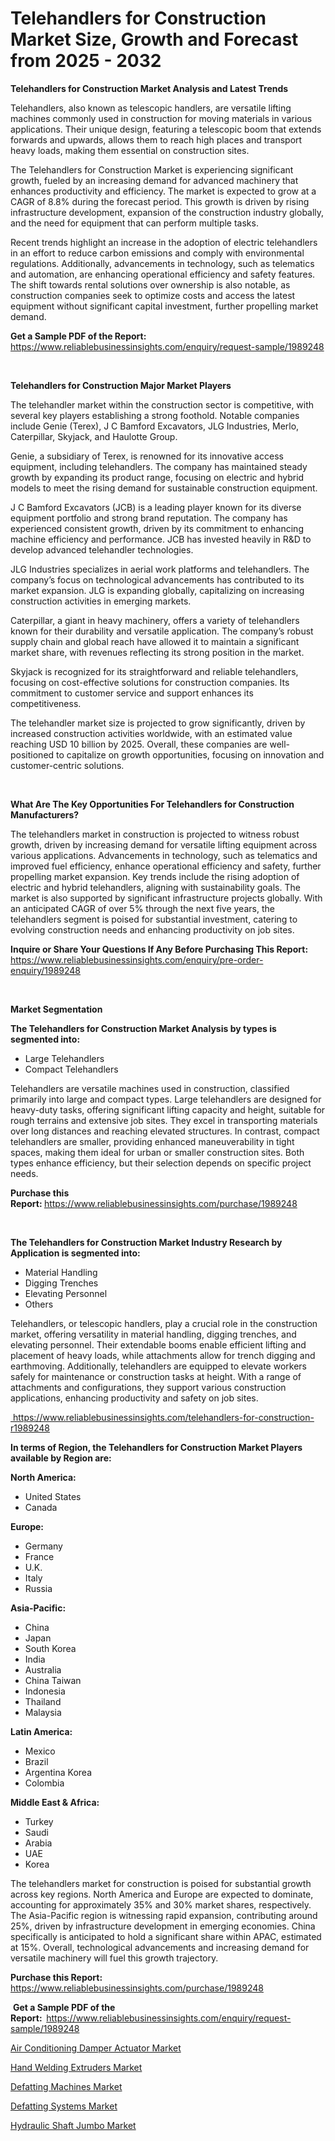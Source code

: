 <p><h1>Telehandlers for Construction Market Size, Growth and Forecast from 2025 - 2032</h1></p><p><strong>Telehandlers for Construction Market Analysis and Latest Trends</strong></p>
<p><p>Telehandlers, also known as telescopic handlers, are versatile lifting machines commonly used in construction for moving materials in various applications. Their unique design, featuring a telescopic boom that extends forwards and upwards, allows them to reach high places and transport heavy loads, making them essential on construction sites. </p><p>The Telehandlers for Construction Market is experiencing significant growth, fueled by an increasing demand for advanced machinery that enhances productivity and efficiency. The market is expected to grow at a CAGR of 8.8% during the forecast period. This growth is driven by rising infrastructure development, expansion of the construction industry globally, and the need for equipment that can perform multiple tasks. </p><p>Recent trends highlight an increase in the adoption of electric telehandlers in an effort to reduce carbon emissions and comply with environmental regulations. Additionally, advancements in technology, such as telematics and automation, are enhancing operational efficiency and safety features. The shift towards rental solutions over ownership is also notable, as construction companies seek to optimize costs and access the latest equipment without significant capital investment, further propelling market demand.</p></p>
<p><strong>Get a Sample PDF of the Report:&nbsp;</strong> <a href="https://www.reliablebusinessinsights.com/enquiry/request-sample/1989248?utm_campaign=1873&utm_medium=2&utm_source=Github&utm_content=ia&utm_term=02032025&utm_id=telehandlers-for-construction">https://www.reliablebusinessinsights.com/enquiry/request-sample/1989248</a></p>
<p>&nbsp;</p>
<p><strong>Telehandlers for Construction Major Market Players</strong></p>
<p><p>The telehandler market within the construction sector is competitive, with several key players establishing a strong foothold. Notable companies include Genie (Terex), J C Bamford Excavators, JLG Industries, Merlo, Caterpillar, Skyjack, and Haulotte Group. </p><p>Genie, a subsidiary of Terex, is renowned for its innovative access equipment, including telehandlers. The company has maintained steady growth by expanding its product range, focusing on electric and hybrid models to meet the rising demand for sustainable construction equipment.</p><p>J C Bamford Excavators (JCB) is a leading player known for its diverse equipment portfolio and strong brand reputation. The company has experienced consistent growth, driven by its commitment to enhancing machine efficiency and performance. JCB has invested heavily in R&D to develop advanced telehandler technologies.</p><p>JLG Industries specializes in aerial work platforms and telehandlers. The company’s focus on technological advancements has contributed to its market expansion. JLG is expanding globally, capitalizing on increasing construction activities in emerging markets.</p><p>Caterpillar, a giant in heavy machinery, offers a variety of telehandlers known for their durability and versatile application. The company’s robust supply chain and global reach have allowed it to maintain a significant market share, with revenues reflecting its strong position in the market.</p><p>Skyjack is recognized for its straightforward and reliable telehandlers, focusing on cost-effective solutions for construction companies. Its commitment to customer service and support enhances its competitiveness.</p><p>The telehandler market size is projected to grow significantly, driven by increased construction activities worldwide, with an estimated value reaching USD 10 billion by 2025. Overall, these companies are well-positioned to capitalize on growth opportunities, focusing on innovation and customer-centric solutions.</p></p>
<p>&nbsp;</p>
<p><strong>What Are The Key Opportunities For Telehandlers for Construction Manufacturers?</strong></p>
<p><p>The telehandlers market in construction is projected to witness robust growth, driven by increasing demand for versatile lifting equipment across various applications. Advancements in technology, such as telematics and improved fuel efficiency, enhance operational efficiency and safety, further propelling market expansion. Key trends include the rising adoption of electric and hybrid telehandlers, aligning with sustainability goals. The market is also supported by significant infrastructure projects globally. With an anticipated CAGR of over 5% through the next five years, the telehandlers segment is poised for substantial investment, catering to evolving construction needs and enhancing productivity on job sites.</p></p>
<p><strong>Inquire or Share Your Questions If Any Before Purchasing This Report:</strong> <a href="https://www.reliablebusinessinsights.com/enquiry/pre-order-enquiry/1989248?utm_campaign=1873&utm_medium=2&utm_source=Github&utm_content=ia&utm_term=02032025&utm_id=telehandlers-for-construction">https://www.reliablebusinessinsights.com/enquiry/pre-order-enquiry/1989248</a></p>
<p>&nbsp;</p>
<p><strong>Market Segmentation</strong></p>
<p><strong>The Telehandlers for Construction Market Analysis by types is segmented into:</strong></p>
<p><ul><li>Large Telehandlers</li><li>Compact Telehandlers</li></ul></p>
<p><p>Telehandlers are versatile machines used in construction, classified primarily into large and compact types. Large telehandlers are designed for heavy-duty tasks, offering significant lifting capacity and height, suitable for rough terrains and extensive job sites. They excel in transporting materials over long distances and reaching elevated structures. In contrast, compact telehandlers are smaller, providing enhanced maneuverability in tight spaces, making them ideal for urban or smaller construction sites. Both types enhance efficiency, but their selection depends on specific project needs.</p></p>
<p><strong>Purchase this Report:&nbsp;</strong><a href="https://www.reliablebusinessinsights.com/purchase/1989248?utm_campaign=1873&utm_medium=2&utm_source=Github&utm_content=ia&utm_term=02032025&utm_id=telehandlers-for-construction">https://www.reliablebusinessinsights.com/purchase/1989248</a></p>
<p>&nbsp;</p>
<p><strong>The Telehandlers for Construction Market Industry Research by Application is segmented into:</strong></p>
<p><ul><li>Material Handling</li><li>Digging Trenches</li><li>Elevating Personnel</li><li>Others</li></ul></p>
<p><p>Telehandlers, or telescopic handlers, play a crucial role in the construction market, offering versatility in material handling, digging trenches, and elevating personnel. Their extendable booms enable efficient lifting and placement of heavy loads, while attachments allow for trench digging and earthmoving. Additionally, telehandlers are equipped to elevate workers safely for maintenance or construction tasks at height. With a range of attachments and configurations, they support various construction applications, enhancing productivity and safety on job sites.</p></p>
<p><a href="https://www.reliablebusinessinsights.com/telehandlers-for-construction-r1989248?utm_campaign=1873&utm_medium=2&utm_source=Github&utm_content=ia&utm_term=02032025&utm_id=telehandlers-for-construction">&nbsp;https://www.reliablebusinessinsights.com/telehandlers-for-construction-r1989248</a></p>
<p><strong>In terms of Region, the Telehandlers for Construction Market Players available by Region are:</strong></p>
<p>
    <p> <strong> North America: </strong>
        <ul>
            <li>United States</li>
            <li>Canada</li>
        </ul>
        </p> 
    <p> <strong> Europe: </strong>
        <ul>
            <li>Germany</li>
            <li>France</li>
            <li>U.K.</li>
            <li>Italy</li>
            <li>Russia</li>
        </ul>
        </p> 
    <p> <strong> Asia-Pacific: </strong>
        <ul>
            <li>China</li>
            <li>Japan</li>
            <li>South Korea</li>
            <li>India</li>
            <li>Australia</li>
            <li>China Taiwan</li>
            <li>Indonesia</li>
            <li>Thailand</li>
            <li>Malaysia</li>
        </ul>
        </p> 
    <p> <strong> Latin America: </strong>
        <ul>
            <li>Mexico</li>
            <li>Brazil</li>
            <li>Argentina Korea</li>
            <li>Colombia</li>
        </ul>
        </p> 
    <p> <strong> Middle East & Africa: </strong>
        <ul>
            <li>Turkey</li>
            <li>Saudi</li>
            <li>Arabia</li>
            <li>UAE</li>
            <li>Korea</li>
        </ul>
    </p>
    </p>
<p><p>The telehandlers market for construction is poised for substantial growth across key regions. North America and Europe are expected to dominate, accounting for approximately 35% and 30% market shares, respectively. The Asia-Pacific region is witnessing rapid expansion, contributing around 25%, driven by infrastructure development in emerging economies. China specifically is anticipated to hold a significant share within APAC, estimated at 15%. Overall, technological advancements and increasing demand for versatile machinery will fuel this growth trajectory.</p></p>
<p><strong>Purchase this Report: </strong><a href="https://www.reliablebusinessinsights.com/purchase/1989248?utm_campaign=1873&utm_medium=2&utm_source=Github&utm_content=ia&utm_term=02032025&utm_id=telehandlers-for-construction">https://www.reliablebusinessinsights.com/purchase/1989248</a></p>
<p>&nbsp;<strong>Get a Sample PDF of the Report:&nbsp;&nbsp;</strong><a href="https://www.reliablebusinessinsights.com/enquiry/request-sample/1989248?utm_campaign=1873&utm_medium=2&utm_source=Github&utm_content=ia&utm_term=02032025&utm_id=telehandlers-for-construction">https://www.reliablebusinessinsights.com/enquiry/request-sample/1989248</a></p>
<p><strong></strong></p>
<p><p><a href="https://github.com/styeslobann2/Market-Research-Report-List-1/blob/main/air-conditioning-damper-actuator-market.md?utm_campaign=1873&utm_medium=2&utm_source=Github&utm_content=ia&utm_term=02032025&utm_id=telehandlers-for-construction">Air Conditioning Damper Actuator Market</a></p><p><a href="https://github.com/popoialraih3/Market-Research-Report-List-1/blob/main/hand-welding-extruders-market.md?utm_campaign=1873&utm_medium=2&utm_source=Github&utm_content=ia&utm_term=02032025&utm_id=telehandlers-for-construction">Hand Welding Extruders Market</a></p><p><a href="https://github.com/lamlebienz7j/Market-Research-Report-List-1/blob/main/defatting-machines-market.md?utm_campaign=1873&utm_medium=2&utm_source=Github&utm_content=ia&utm_term=02032025&utm_id=telehandlers-for-construction">Defatting Machines Market</a></p><p><a href="https://github.com/haajipauget/Market-Research-Report-List-1/blob/main/defatting-systems-market.md?utm_campaign=1873&utm_medium=2&utm_source=Github&utm_content=ia&utm_term=02032025&utm_id=telehandlers-for-construction">Defatting Systems Market</a></p><p><a href="https://github.com/sanokdagada01/Market-Research-Report-List-1/blob/main/hydraulic-shaft-jumbo-market.md?utm_campaign=1873&utm_medium=2&utm_source=Github&utm_content=ia&utm_term=02032025&utm_id=telehandlers-for-construction">Hydraulic Shaft Jumbo Market</a></p></p>